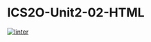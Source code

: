 # ICS2O-Unit2-02-HTML
[![linter](https://github.com/Aidan-Vezina/ICS2O-Unit2-02-HTML/workflows/linter/badge.svg)](https://github.com/marketplace/actions/super-linter)  
